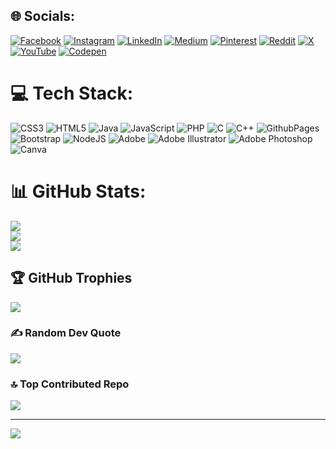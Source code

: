 
## 🌐 Socials:
[![Facebook](https://img.shields.io/badge/Facebook-%231877F2.svg?logo=Facebook&logoColor=white)](https://facebook.com/Iamanajaz) [![Instagram](https://img.shields.io/badge/Instagram-%23E4405F.svg?logo=Instagram&logoColor=white)](https://instagram.com/Iamanajaz) [![LinkedIn](https://img.shields.io/badge/LinkedIn-%230077B5.svg?logo=linkedin&logoColor=white)](https://linkedin.com/in/Iamanajaz) [![Medium](https://img.shields.io/badge/Medium-12100E?logo=medium&logoColor=white)](https://medium.com/@Iamanajaz) [![Pinterest](https://img.shields.io/badge/Pinterest-%23E60023.svg?logo=Pinterest&logoColor=white)](https://pinterest.com/Iamanajaz) [![Reddit](https://img.shields.io/badge/Reddit-%23FF4500.svg?logo=Reddit&logoColor=white)](https://reddit.com/user/Iamanajaz) [![X](https://img.shields.io/badge/X-black.svg?logo=X&logoColor=white)](https://x.com/Iamanajaz) [![YouTube](https://img.shields.io/badge/YouTube-%23FF0000.svg?logo=YouTube&logoColor=white)](https://youtube.com/@coderXgaming) [![Codepen](https://img.shields.io/badge/Codepen-000000?style=for-the-badge&logo=codepen&logoColor=white)](https://codepen.io/Iamanajaz) 

# 💻 Tech Stack:
![CSS3](https://img.shields.io/badge/css3-%231572B6.svg?style=plastic&logo=css3&logoColor=white) ![HTML5](https://img.shields.io/badge/html5-%23E34F26.svg?style=plastic&logo=html5&logoColor=white) ![Java](https://img.shields.io/badge/java-%23ED8B00.svg?style=plastic&logo=openjdk&logoColor=white) ![JavaScript](https://img.shields.io/badge/javascript-%23323330.svg?style=plastic&logo=javascript&logoColor=%23F7DF1E) ![PHP](https://img.shields.io/badge/php-%23777BB4.svg?style=plastic&logo=php&logoColor=white) ![C](https://img.shields.io/badge/c-%2300599C.svg?style=plastic&logo=c&logoColor=white) ![C++](https://img.shields.io/badge/c++-%2300599C.svg?style=plastic&logo=c%2B%2B&logoColor=white) ![GithubPages](https://img.shields.io/badge/github%20pages-121013?style=plastic&logo=github&logoColor=white) ![Bootstrap](https://img.shields.io/badge/bootstrap-%238511FA.svg?style=plastic&logo=bootstrap&logoColor=white) ![NodeJS](https://img.shields.io/badge/node.js-6DA55F?style=plastic&logo=node.js&logoColor=white) ![Adobe](https://img.shields.io/badge/adobe-%23FF0000.svg?style=plastic&logo=adobe&logoColor=white) ![Adobe Illustrator](https://img.shields.io/badge/adobe%20illustrator-%23FF9A00.svg?style=plastic&logo=adobe%20illustrator&logoColor=white) ![Adobe Photoshop](https://img.shields.io/badge/adobe%20photoshop-%2331A8FF.svg?style=plastic&logo=adobe%20photoshop&logoColor=white) ![Canva](https://img.shields.io/badge/Canva-%2300C4CC.svg?style=plastic&logo=Canva&logoColor=white)
# 📊 GitHub Stats:
![](https://github-readme-stats.vercel.app/api?username=Iamanajaz&theme=dark&hide_border=false&include_all_commits=false&count_private=false)<br/>
![](https://github-readme-streak-stats.herokuapp.com/?user=Iamanajaz&theme=dark&hide_border=false)<br/>
![](https://github-readme-stats.vercel.app/api/top-langs/?username=Iamanajaz&theme=dark&hide_border=false&include_all_commits=false&count_private=false&layout=compact)

## 🏆 GitHub Trophies
![](https://github-profile-trophy.vercel.app/?username=Iamanajaz&theme=tokyonight&no-frame=true&no-bg=false&margin-w=4)

### ✍️ Random Dev Quote
![](https://quotes-github-readme.vercel.app/api?type=horizontal&theme=radical)

### 🔝 Top Contributed Repo
![](https://github-contributor-stats.vercel.app/api?username=Iamanajaz&limit=5&theme=dark&combine_all_yearly_contributions=true)

---
[![](https://visitcount.itsvg.in/api?id=Iamanajaz&icon=3&color=3)](https://visitcount.itsvg.in)

<!-- Proudly created with GPRM ( https://gprm.itsvg.in ) -->
